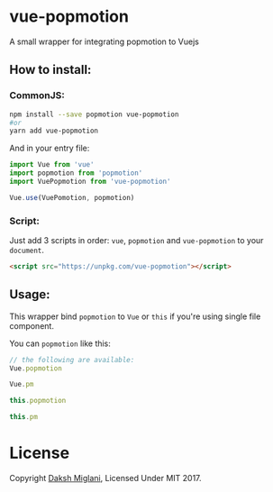 # vue-popmotion
A small wrapper for integrating popmotion to Vuejs

## How to install:
### CommonJS:
```bash
npm install --save popmotion vue-popmotion
#or
yarn add vue-popmotion 
```

And in your entry file:
```javascript
import Vue from 'vue'
import popmotion from 'popmotion'
import VuePopmotion from 'vue-popmotion'

Vue.use(VuePomotion, popmotion)
```

### Script:
Just add 3 scripts in order: `vue`, `popmotion` and `vue-popmotion` to your `document`.
```html
<script src="https://unpkg.com/vue-popmotion"></script>
```

## Usage:
This wrapper bind `popmotion` to `Vue` or `this` if you're using single file component.

You can `popmotion` like this:
```javascript
// the following are available:
Vue.popmotion

Vue.pm

this.popmotion

this.pm
```

##

# License

Copyright [Daksh Miglani](https://dak.sh/), Licensed Under MIT 2017.
